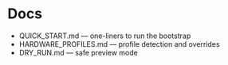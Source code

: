 # Docs

- QUICK_START.md — one-liners to run the bootstrap
- HARDWARE_PROFILES.md — profile detection and overrides
- DRY_RUN.md — safe preview mode
